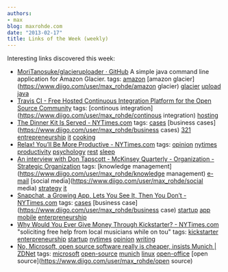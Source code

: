 ```yaml
---
authors:
- max
blog: maxrohde.com
date: "2013-02-17"
title: Links of the Week (weekly)
---
```


Interesting links discovered this week:

- [MoriTanosuke/glacieruploader · GitHub](https://github.com/MoriTanosuke/glacieruploader)
  A simple java command line application for Amazon Glacier.
  tags: [amazon](https://www.diigo.com/user/max_rohde/amazon) [amazon glacier](https://www.diigo.com/user/max_rohde/amazon glacier) [glacier](https://www.diigo.com/user/max_rohde/glacier) [upload](https://www.diigo.com/user/max_rohde/upload) [java](https://www.diigo.com/user/max_rohde/java)
- [Travis CI - Free Hosted Continuous Integration Platform for the Open Source Community](https://travis-ci.org)
  tags: [continous integration](https://www.diigo.com/user/max_rohde/continous integration) [hosting](https://www.diigo.com/user/max_rohde/hosting)
- [The Dinner Kit Is Served - NYTimes.com](http://www.nytimes.com/2013/02/13/dining/the-dinner-kit-is-served.html?partner=rss&emc=rss&_r=0)
  tags: [cases](https://www.diigo.com/user/max_rohde/cases) [business cases](https://www.diigo.com/user/max_rohde/business cases) [321](https://www.diigo.com/user/max_rohde/321) [entrepreneurship](https://www.diigo.com/user/max_rohde/entrepreneurship) [it](https://www.diigo.com/user/max_rohde/it) [cooking](https://www.diigo.com/user/max_rohde/cooking)
- [Relax! You’ll Be More Productive - NYTimes.com](http://www.nytimes.com/2013/02/10/opinion/sunday/relax-youll-be-more-productive.html?partner=rss&emc=rss&_r=0)
  tags: [opinion](https://www.diigo.com/user/max_rohde/opinion) [nytimes](https://www.diigo.com/user/max_rohde/nytimes) [productivity](https://www.diigo.com/user/max_rohde/productivity) [psychology](https://www.diigo.com/user/max_rohde/psychology) [rest](https://www.diigo.com/user/max_rohde/rest) [sleep](https://www.diigo.com/user/max_rohde/sleep)
- [An interview with Don Tapscott - McKinsey Quarterly - Organization - Strategic Organization](http://www.mckinseyquarterly.com/Making_internal_collaboration_work_An_interview_with_Don_Tapscott_3052)
  tags: [knowledge management](https://www.diigo.com/user/max_rohde/knowledge management) [e-mail](https://www.diigo.com/user/max_rohde/e-mail) [social media](https://www.diigo.com/user/max_rohde/social media) [strategy](https://www.diigo.com/user/max_rohde/strategy) [it](https://www.diigo.com/user/max_rohde/it)
- [Snapchat, a Growing App, Lets You See It, Then You Don’t - NYTimes.com](http://www.nytimes.com/2013/02/09/technology/snapchat-a-growing-app-lets-you-see-it-then-you-dont.html?partner=rss&emc=rss&_r=0)
  tags: [cases](https://www.diigo.com/user/max_rohde/cases) [business case](https://www.diigo.com/user/max_rohde/business case) [startup](https://www.diigo.com/user/max_rohde/startup) [app](https://www.diigo.com/user/max_rohde/app) [mobile](https://www.diigo.com/user/max_rohde/mobile) [enterpreneurship](https://www.diigo.com/user/max_rohde/enterpreneurship)
- [Why Would You Ever Give Money Through Kickstarter? - NYTimes.com](http://www.nytimes.com/2013/02/10/magazine/why-would-you-ever-give-money-through-kickstarter.html?src=recg)
  "soliciting free help from local musicians while on tou"
  tags: [kickstarter](https://www.diigo.com/user/max_rohde/kickstarter) [enterpreneurship](https://www.diigo.com/user/max_rohde/enterpreneurship) [startup](https://www.diigo.com/user/max_rohde/startup) [nytimes](https://www.diigo.com/user/max_rohde/nytimes) [opinion](https://www.diigo.com/user/max_rohde/opinion) [writing](https://www.diigo.com/user/max_rohde/writing)
- [No, Microsoft, open source software really is cheaper, insists Munich | ZDNet](http://www.zdnet.com/no-microsoft-open-source-software-really-is-cheaper-insists-munich-7000010918/)
  tags: [microsoft](https://www.diigo.com/user/max_rohde/microsoft) [open-source](https://www.diigo.com/user/max_rohde/open-source) [munich](https://www.diigo.com/user/max_rohde/munich) [linux](https://www.diigo.com/user/max_rohde/linux) [open-office](https://www.diigo.com/user/max_rohde/open-office) [open source](https://www.diigo.com/user/max_rohde/open source)
